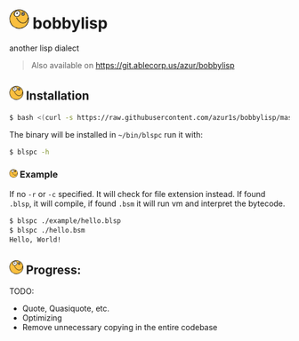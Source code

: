 # <img src="https://raw.githubusercontent.com/azur1s/bobbylisp/master/assets/icon.png" width="35"> bobbylisp
another lisp dialect
> Also available on https://git.ablecorp.us/azur/bobbylisp

## <img src="https://raw.githubusercontent.com/azur1s/bobbylisp/master/assets/icon.png" width="25"> Installation
```bash
$ bash <(curl -s https://raw.githubusercontent.com/azur1s/bobbylisp/master/install.sh)
```
The binary will be installed in `~/bin/blspc` run it with:
```bash
$ blspc -h
```

### <img src="https://raw.githubusercontent.com/azur1s/bobbylisp/master/assets/icon.png" width="15"> Example
If no `-r` or `-c` specified. It will check for file extension instead.
If found `.blsp`, it will compile, if found `.bsm` it will run vm and interpret the bytecode.
```bash
$ blspc ./example/hello.blsp
$ blspc ./hello.bsm
Hello, World!
```

## <img src="https://raw.githubusercontent.com/azur1s/bobbylisp/master/assets/icon.png" width="25"> Progress:
TODO:
- Quote, Quasiquote, etc.
- Optimizing
- Remove unnecessary copying in the entire codebase
